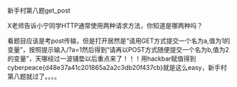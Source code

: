 新手村第八题get_post

X老师告诉小宁同学HTTP通常使用两种请求方法，你知道是哪两种吗？

看题目应该是考post传输，但是打开居然是“请用GET方式提交一个名为a,值为1的变量”，按照提示输入/?a=1然后得到“请再以POST方式随便提交一个名为b,值为2的变量”，天哪经过一波铺垫以后重点来了！！！用hackbar赋值得到cyberpeace{d48e37a41c201865a2a2c3db20f437cb}就是这么easy，新手村第八题就过了。。。。
